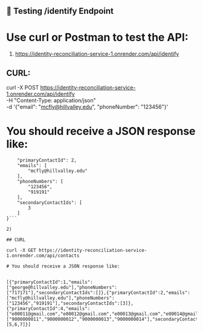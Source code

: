 ## 🧪 Testing /identify Endpoint
# Use curl or Postman to test the API:

1) https://identity-reconciliation-service-1.onrender.com/api/identify

## CURL: 

curl -X POST https://identity-reconciliation-service-1.onrender.com/api/identify \
  -H "Content-Type: application/json" \
  -d '{"email": "mcfly@hillvalley.edu", "phoneNumber": "123456"}'



# You should receive a JSON response like:

```{
    "primaryContactId": 2,
    "emails": [
        "mcfly@hillvalley.edu"
    ],
    "phoneNumbers": [
        "123456",
        "919191"
    ],
    "secondaryContactIds": [
        3
    ]
}```

2)

## CURL 

curl -X GET https://identity-reconciliation-service-1.onrender.com/api/contacts

# You should receive a JSON response like:


[{"primaryContactId":1,"emails":["george@hillvalley.edu"],"phoneNumbers":["717171"],"secondaryContactIds":[]},{"primaryContactId":2,"emails":["mcfly@hillvalley.edu"],"phoneNumbers":["123456","919191"],"secondaryContactIds":[3]},{"primaryContactId":4,"emails":["e00011@gmail.com","e00012@gmail.com","e00013@gmail.com","e00014@gmail.com"],"phoneNumbers":["9000000011","9000000012","9000000013","9000000014"],"secondaryContactIds":[5,6,7]}]




